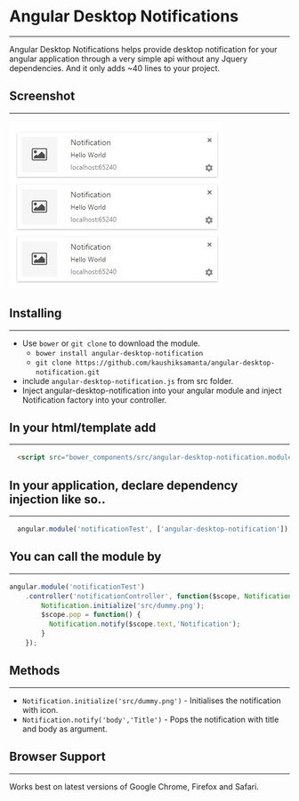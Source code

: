 # Angular Desktop Notifications
-----
Angular Desktop Notifications helps provide desktop notification for your angular application through a very simple api without any Jquery dependencies.
And it only adds ~40 lines to your project.

## Screenshot
-----
![notification-logger](screenshot.JPG)

## Installing
-----
 - Use `bower` or `git clone` to download the module.
   - `bower install angular-desktop-notification`
   - `git clone https://github.com/kaushiksamanta/angular-desktop-notification.git`
 - include `angular-desktop-notification.js` from src folder.
 - Inject angular-desktop-notification into your angular module and inject Notification factory into your controller.

## In your html/template add
-----
```html
  <script src="bower_components/src/angular-desktop-notification.module.js"></script>
```

## In your application, declare dependency injection like so..
-----
```javascript
  angular.module('notificationTest', ['angular-desktop-notification']);
```

## You can call the module by
-----
```javascript
angular.module('notificationTest')
    .controller('notificationController', function($scope, Notification) {
        Notification.initialize('src/dummy.png');
        $scope.pop = function() {
          Notification.notify($scope.text,'Notification');
        }
    });
```

## Methods
-----
 - `Notification.initialize('src/dummy.png')` - Initialises the notification with icon.
 - `Notification.notify('body','Title')` - Pops the notification with title and body as argument.

## Browser Support
-----
Works best on latest versions of Google Chrome, Firefox and Safari.
